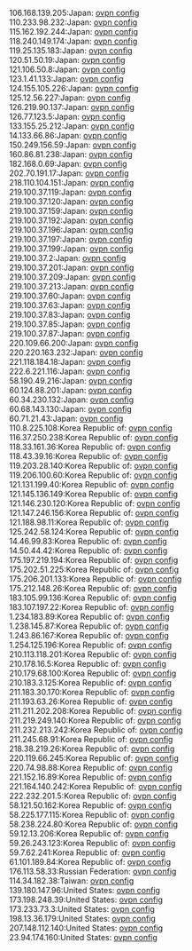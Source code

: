 106.168.139.205:Japan: [ovpn config](vpn/106_168_139_205.ovpn)  
110.233.98.232:Japan: [ovpn config](vpn/110_233_98_232.ovpn)  
115.162.192.244:Japan: [ovpn config](vpn/115_162_192_244.ovpn)  
118.240.149.174:Japan: [ovpn config](vpn/118_240_149_174.ovpn)  
119.25.135.183:Japan: [ovpn config](vpn/119_25_135_183.ovpn)  
120.51.50.19:Japan: [ovpn config](vpn/120_51_50_19.ovpn)  
121.106.50.8:Japan: [ovpn config](vpn/121_106_50_8.ovpn)  
123.1.41.133:Japan: [ovpn config](vpn/123_1_41_133.ovpn)  
124.155.105.226:Japan: [ovpn config](vpn/124_155_105_226.ovpn)  
125.12.56.227:Japan: [ovpn config](vpn/125_12_56_227.ovpn)  
126.219.90.137:Japan: [ovpn config](vpn/126_219_90_137.ovpn)  
126.77.123.5:Japan: [ovpn config](vpn/126_77_123_5.ovpn)  
133.155.25.212:Japan: [ovpn config](vpn/133_155_25_212.ovpn)  
14.133.66.86:Japan: [ovpn config](vpn/14_133_66_86.ovpn)  
150.249.156.59:Japan: [ovpn config](vpn/150_249_156_59.ovpn)  
160.86.81.238:Japan: [ovpn config](vpn/160_86_81_238.ovpn)  
182.168.0.69:Japan: [ovpn config](vpn/182_168_0_69.ovpn)  
202.70.191.17:Japan: [ovpn config](vpn/202_70_191_17.ovpn)  
218.110.104.151:Japan: [ovpn config](vpn/218_110_104_151.ovpn)  
219.100.37.119:Japan: [ovpn config](vpn/219_100_37_119.ovpn)  
219.100.37.120:Japan: [ovpn config](vpn/219_100_37_120.ovpn)  
219.100.37.159:Japan: [ovpn config](vpn/219_100_37_159.ovpn)  
219.100.37.192:Japan: [ovpn config](vpn/219_100_37_192.ovpn)  
219.100.37.196:Japan: [ovpn config](vpn/219_100_37_196.ovpn)  
219.100.37.197:Japan: [ovpn config](vpn/219_100_37_197.ovpn)  
219.100.37.199:Japan: [ovpn config](vpn/219_100_37_199.ovpn)  
219.100.37.2:Japan: [ovpn config](vpn/219_100_37_2.ovpn)  
219.100.37.201:Japan: [ovpn config](vpn/219_100_37_201.ovpn)  
219.100.37.209:Japan: [ovpn config](vpn/219_100_37_209.ovpn)  
219.100.37.213:Japan: [ovpn config](vpn/219_100_37_213.ovpn)  
219.100.37.60:Japan: [ovpn config](vpn/219_100_37_60.ovpn)  
219.100.37.63:Japan: [ovpn config](vpn/219_100_37_63.ovpn)  
219.100.37.83:Japan: [ovpn config](vpn/219_100_37_83.ovpn)  
219.100.37.85:Japan: [ovpn config](vpn/219_100_37_85.ovpn)  
219.100.37.87:Japan: [ovpn config](vpn/219_100_37_87.ovpn)  
220.109.66.200:Japan: [ovpn config](vpn/220_109_66_200.ovpn)  
220.220.163.232:Japan: [ovpn config](vpn/220_220_163_232.ovpn)  
221.118.184.18:Japan: [ovpn config](vpn/221_118_184_18.ovpn)  
222.6.221.116:Japan: [ovpn config](vpn/222_6_221_116.ovpn)  
58.190.49.216:Japan: [ovpn config](vpn/58_190_49_216.ovpn)  
60.124.88.201:Japan: [ovpn config](vpn/60_124_88_201.ovpn)  
60.34.230.132:Japan: [ovpn config](vpn/60_34_230_132.ovpn)  
60.68.143.130:Japan: [ovpn config](vpn/60_68_143_130.ovpn)  
60.71.21.43:Japan: [ovpn config](vpn/60_71_21_43.ovpn)  
110.8.225.108:Korea Republic of: [ovpn config](vpn/110_8_225_108.ovpn)  
116.37.250.238:Korea Republic of: [ovpn config](vpn/116_37_250_238.ovpn)  
118.33.161.36:Korea Republic of: [ovpn config](vpn/118_33_161_36.ovpn)  
118.43.39.16:Korea Republic of: [ovpn config](vpn/118_43_39_16.ovpn)  
119.203.28.140:Korea Republic of: [ovpn config](vpn/119_203_28_140.ovpn)  
119.206.100.60:Korea Republic of: [ovpn config](vpn/119_206_100_60.ovpn)  
121.131.199.40:Korea Republic of: [ovpn config](vpn/121_131_199_40.ovpn)  
121.145.136.149:Korea Republic of: [ovpn config](vpn/121_145_136_149.ovpn)  
121.146.230.120:Korea Republic of: [ovpn config](vpn/121_146_230_120.ovpn)  
121.147.246.156:Korea Republic of: [ovpn config](vpn/121_147_246_156.ovpn)  
121.188.98.11:Korea Republic of: [ovpn config](vpn/121_188_98_11.ovpn)  
125.242.58.124:Korea Republic of: [ovpn config](vpn/125_242_58_124.ovpn)  
14.46.99.83:Korea Republic of: [ovpn config](vpn/14_46_99_83.ovpn)  
14.50.44.42:Korea Republic of: [ovpn config](vpn/14_50_44_42.ovpn)  
175.197.219.194:Korea Republic of: [ovpn config](vpn/175_197_219_194.ovpn)  
175.202.51.225:Korea Republic of: [ovpn config](vpn/175_202_51_225.ovpn)  
175.206.201.133:Korea Republic of: [ovpn config](vpn/175_206_201_133.ovpn)  
175.212.148.26:Korea Republic of: [ovpn config](vpn/175_212_148_26.ovpn)  
183.105.99.136:Korea Republic of: [ovpn config](vpn/183_105_99_136.ovpn)  
183.107.197.22:Korea Republic of: [ovpn config](vpn/183_107_197_22.ovpn)  
1.234.183.89:Korea Republic of: [ovpn config](vpn/1_234_183_89.ovpn)  
1.238.145.87:Korea Republic of: [ovpn config](vpn/1_238_145_87.ovpn)  
1.243.86.167:Korea Republic of: [ovpn config](vpn/1_243_86_167.ovpn)  
1.254.125.196:Korea Republic of: [ovpn config](vpn/1_254_125_196.ovpn)  
210.113.118.201:Korea Republic of: [ovpn config](vpn/210_113_118_201.ovpn)  
210.178.16.5:Korea Republic of: [ovpn config](vpn/210_178_16_5.ovpn)  
210.179.68.100:Korea Republic of: [ovpn config](vpn/210_179_68_100.ovpn)  
210.183.3.125:Korea Republic of: [ovpn config](vpn/210_183_3_125.ovpn)  
211.183.30.170:Korea Republic of: [ovpn config](vpn/211_183_30_170.ovpn)  
211.193.63.26:Korea Republic of: [ovpn config](vpn/211_193_63_26.ovpn)  
211.211.202.208:Korea Republic of: [ovpn config](vpn/211_211_202_208.ovpn)  
211.219.249.140:Korea Republic of: [ovpn config](vpn/211_219_249_140.ovpn)  
211.232.213.242:Korea Republic of: [ovpn config](vpn/211_232_213_242.ovpn)  
211.245.68.91:Korea Republic of: [ovpn config](vpn/211_245_68_91.ovpn)  
218.38.219.26:Korea Republic of: [ovpn config](vpn/218_38_219_26.ovpn)  
220.119.66.245:Korea Republic of: [ovpn config](vpn/220_119_66_245.ovpn)  
220.74.98.88:Korea Republic of: [ovpn config](vpn/220_74_98_88.ovpn)  
221.152.16.89:Korea Republic of: [ovpn config](vpn/221_152_16_89.ovpn)  
221.164.140.242:Korea Republic of: [ovpn config](vpn/221_164_140_242.ovpn)  
222.232.201.5:Korea Republic of: [ovpn config](vpn/222_232_201_5.ovpn)  
58.121.50.162:Korea Republic of: [ovpn config](vpn/58_121_50_162.ovpn)  
58.225.177.115:Korea Republic of: [ovpn config](vpn/58_225_177_115.ovpn)  
58.238.224.80:Korea Republic of: [ovpn config](vpn/58_238_224_80.ovpn)  
59.12.13.206:Korea Republic of: [ovpn config](vpn/59_12_13_206.ovpn)  
59.26.243.123:Korea Republic of: [ovpn config](vpn/59_26_243_123.ovpn)  
59.7.62.241:Korea Republic of: [ovpn config](vpn/59_7_62_241.ovpn)  
61.101.189.84:Korea Republic of: [ovpn config](vpn/61_101_189_84.ovpn)  
176.113.58.33:Russian Federation: [ovpn config](vpn/176_113_58_33.ovpn)  
114.34.182.38:Taiwan: [ovpn config](vpn/114_34_182_38.ovpn)  
139.180.147.96:United States: [ovpn config](vpn/139_180_147_96.ovpn)  
173.198.248.39:United States: [ovpn config](vpn/173_198_248_39.ovpn)  
173.233.73.3:United States: [ovpn config](vpn/173_233_73_3.ovpn)  
198.13.36.179:United States: [ovpn config](vpn/198_13_36_179.ovpn)  
207.148.112.140:United States: [ovpn config](vpn/207_148_112_140.ovpn)  
23.94.174.160:United States: [ovpn config](vpn/23_94_174_160.ovpn)  
